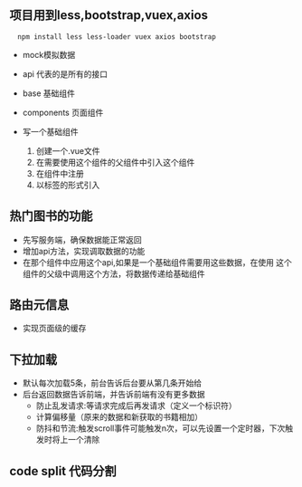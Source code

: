 ## 项目用到less,bootstrap,vuex,axios

```
  npm install less less-loader vuex axios bootstrap
```
- mock模拟数据
- api 代表的是所有的接口
- base 基础组件
- components 页面组件

- 写一个基础组件
  1. 创建一个.vue文件
  2. 在需要使用这个组件的父组件中引入这个组件
  3. 在组件中注册
  4. 以标签的形式引入

## 热门图书的功能
- 先写服务端，确保数据能正常返回
- 增加api方法，实现调取数据的功能
- 在那个组件中应用这个api,如果是一个基础组件需要用这些数据，在使用
这个组件的父级中调用这个方法，将数据传递给基础组件



## 路由元信息
- 实现页面级的缓存

## 下拉加载
 - 默认每次加载5条，前台告诉后台要从第几条开始给
 - 后台返回数据告诉前端，并告诉前端有没有更多数据
    + 防止乱发请求:等请求完成后再发请求（定义一个标识符）
    + 计算偏移量（原来的数据和新获取的书籍相加）
    + 防抖和节流:触发scroll事件可能触发n次，可以先设置一个定时器，下次触发时将上一个清除

## code split 代码分割

